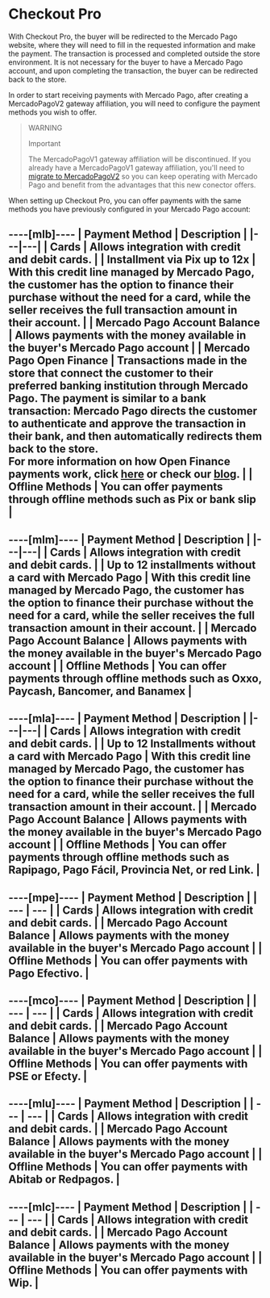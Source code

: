 # Checkout Pro 

With Checkout Pro, the buyer will be redirected to the Mercado Pago website, where they will need to fill in the requested information and make the payment. The transaction is processed and completed outside the store environment. It is not necessary for the buyer to have a Mercado Pago account, and upon completing the transaction, the buyer can be redirected back to the store. 

In order to start receiving payments with Mercado Pago, after creating a MercadoPagoV2 gateway affiliation, you will need to configure the payment methods you wish to offer.

> WARNING 
> 
> Important
> 
> The MercadoPagoV1 gateway affiliation will be discontinued. If you already have a MercadoPagoV1 gateway affiliation, you'll need to [migrate to MercadoPagoV2](/developers/en/docs/vtex/integration/v1-v2-migration) so you can keep operating with Mercado Pago and benefit from the advantages that this new conector offers.

When setting up Checkout Pro, you can offer payments with the same methods you have previously configured in your Mercado Pago account: 

----[mlb]---- 
| Payment Method | Description | 
|---|---| 
| Cards | Allows integration with credit and debit cards. | 
| Installment via Pix up to 12x | With this credit line managed by Mercado Pago, the customer has the option to finance their purchase without the need for a card, while the seller receives the full transaction amount in their account. | 
| Mercado Pago Account Balance | Allows payments with the money available in the buyer's Mercado Pago account | 
| Mercado Pago Open Finance | Transactions made in the store that connect the customer to their preferred banking institution through Mercado Pago. The payment is similar to a bank transaction: Mercado Pago directs the customer to authenticate and approve the transaction in their bank, and then automatically redirects them back to the store. <br>For more information on how Open Finance payments work, click [here](https://www.mercadopago.com.br/c/openfinance) or check our [blog](https://empresas.mercadopago.com.br/pagamentos-via-open-finance). | 
| Offline Methods | You can offer payments through offline methods such as Pix or bank slip | 
------------

----[mlm]---- 
| Payment Method | Description | 
|---|---| 
| Cards | Allows integration with credit and debit cards. | 
| Up to 12 installments without a card with Mercado Pago | With this credit line managed by Mercado Pago, the customer has the option to finance their purchase without the need for a card, while the seller receives the full transaction amount in their account. | 
| Mercado Pago Account Balance | Allows payments with the money available in the buyer's Mercado Pago account | 
| Offline Methods | You can offer payments through offline methods such as Oxxo, Paycash, Bancomer, and Banamex | 
------------ 

----[mla]---- 
| Payment Method | Description | 
|---|---| 
| Cards | Allows integration with credit and debit cards. | 
| Up to 12 Installments without a card with Mercado Pago | With this credit line managed by Mercado Pago, the customer has the option to finance their purchase without the need for a card, while the seller receives the full transaction amount in their account. | 
| Mercado Pago Account Balance | Allows payments with the money available in the buyer's Mercado Pago account | 
| Offline Methods | You can offer payments through offline methods such as Rapipago, Pago Fácil, Provincia Net, or red Link. | 
------------ 

----[mpe]---- 
| Payment Method | Description | 
| --- | --- | |
 Cards | Allows integration with credit and debit cards. | 
| Mercado Pago Account Balance | Allows payments with the money available in the buyer's Mercado Pago account | 
| Offline Methods | You can offer payments with Pago Efectivo. |
 ------------ 

----[mco]---- 
| Payment Method | Description | 
| --- | --- | 
| Cards | Allows integration with credit and debit cards. | 
| Mercado Pago Account Balance | Allows payments with the money available in the buyer's Mercado Pago account | 
| Offline Methods | You can offer payments with PSE or Efecty. | 
------------ 

----[mlu]---- 
| Payment Method | Description | 
| --- | --- | 
| Cards | Allows integration with credit and debit cards. | 
| Mercado Pago Account Balance | Allows payments with the money available in the buyer's Mercado Pago account | 
| Offline Methods | You can offer payments with Abitab or Redpagos. | 
------------ 

----[mlc]---- 
| Payment Method | Description | 
| --- | --- | 
| Cards | Allows integration with credit and debit cards. | 
| Mercado Pago Account Balance | Allows payments with the money available in the buyer's Mercado Pago account | 
| Offline Methods | You can offer payments with Wip. | 
------------

